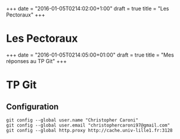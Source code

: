 +++
date = "2016-01-05T0214:02:00+1:00"
draft = true
title = "Les Pectoraux"
+++

# Les Pectoraux

+++
date = "2016-01-05T0214:05:00+01:00"
draft = true
title = "Mes réponses au TP Git"
+++

# TP Git

## Configuration

	git config --global user.name "Christopher Caroni"
	git config --global user.email "christophercaroni97@gmail.com"
	git config --global http.proxy http://cache.univ-lille1.fr:3128

